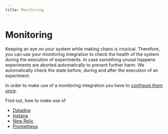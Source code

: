 ```yaml
---
title: Monitoring
---
```


# Monitoring

Keeping an eye on your system while making chaos is crucical. Therefore, you can use your monitoring integration to check the health of the system during the execution of experiments. In case something unusal happens experiments are aborted automatically to prevent further harm. We automatically check the state before, during and after the execution of an experiment.

In order to make use of a monitoring integration you have to [configure them once](../../content/install-configure/70-configure-monitoring/).

Find out, how to make use of

* [Datadog](../../content/integrate/30-monitoring/10-datadog/)
* [Instana](../../content/integrate/30-monitoring/30-instana/)
* [New Relic](../../content/integrate/30-monitoring/40-newrelic/)
* [Prometheus](../../content/integrate/30-monitoring/50-prometheus/)
